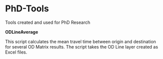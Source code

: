 # PhD-Tools
Tools created and used for PhD Research


**ODLineAverage**

This script calculates the mean travel time between origin and destination for several OD Matrix results. The script takes the OD Line layer created as Excel files.
